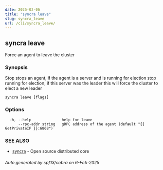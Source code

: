 ```yaml
---
date: 2025-02-06
title: "syncra leave"
slug: syncra_leave
url: /cli/syncra_leave/
---
```

## syncra leave

Force an agent to leave the cluster

### Synopsis

Stop stops an agent, if the agent is a server and is running for election
	stop running for election, if this server was the leader
	this will force the cluster to elect a new leader

```
syncra leave [flags]
```

### Options

```
  -h, --help              help for leave
      --rpc-addr string   gRPC address of the agent (default "{{ GetPrivateIP }}:6868")
```

### SEE ALSO

* [syncra](/cli/syncra/)	 - Open source distributed core

###### Auto generated by spf13/cobra on 6-Feb-2025
